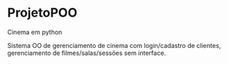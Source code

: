 # ProjetoPOO
Cinema em python

Sistema OO de gerenciamento de cinema com login/cadastro de clientes, gerenciamento de filmes/salas/sessões sem interface.
